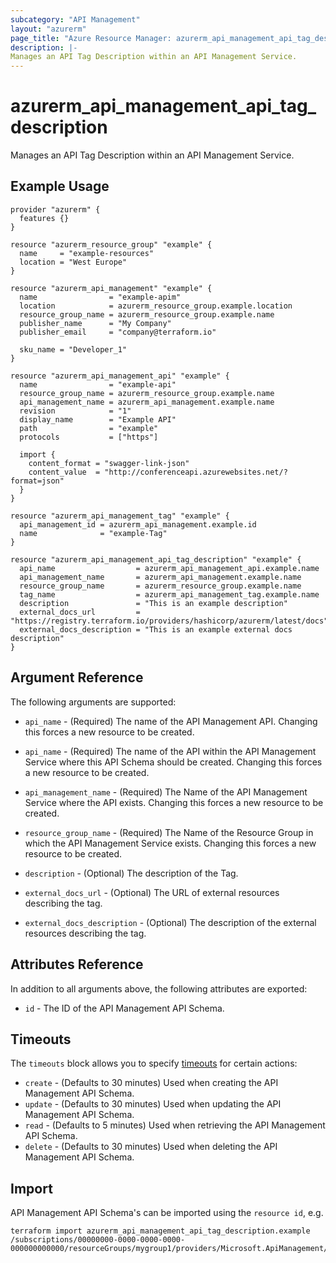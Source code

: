 ```yaml
---
subcategory: "API Management"
layout: "azurerm"
page_title: "Azure Resource Manager: azurerm_api_management_api_tag_description"
description: |-
Manages an API Tag Description within an API Management Service.
---
```


# azurerm_api_management_api_tag_description

Manages an API Tag Description within an API Management Service.

## Example Usage

```hcl
provider "azurerm" {
  features {}
}

resource "azurerm_resource_group" "example" {
  name     = "example-resources"
  location = "West Europe"
}

resource "azurerm_api_management" "example" {
  name                = "example-apim"
  location            = azurerm_resource_group.example.location
  resource_group_name = azurerm_resource_group.example.name
  publisher_name      = "My Company"
  publisher_email     = "company@terraform.io"

  sku_name = "Developer_1"
}

resource "azurerm_api_management_api" "example" {
  name                = "example-api"
  resource_group_name = azurerm_resource_group.example.name
  api_management_name = azurerm_api_management.example.name
  revision            = "1"
  display_name        = "Example API"
  path                = "example"
  protocols           = ["https"]

  import {
    content_format = "swagger-link-json"
    content_value  = "http://conferenceapi.azurewebsites.net/?format=json"
  }
}

resource "azurerm_api_management_tag" "example" {
  api_management_id = azurerm_api_management.example.id
  name              = "example-Tag"
}

resource "azurerm_api_management_api_tag_description" "example" {
  api_name                  = azurerm_api_management_api.example.name
  api_management_name       = azurerm_api_management.example.name
  resource_group_name       = azurerm_resource_group.example.name
  tag_name                  = azurerm_api_management_tag.example.name
  description               = "This is an example description"
  external_docs_url         = "https://registry.terraform.io/providers/hashicorp/azurerm/latest/docs"
  external_docs_description = "This is an example external docs description"
}
```

## Argument Reference

The following arguments are supported:

* `api_name` - (Required) The name of the API Management API. Changing this forces a new resource to be created.
 
* `api_name` - (Required) The name of the API within the API Management Service where this API Schema should be created.
  Changing this forces a new resource to be created.

* `api_management_name` - (Required) The Name of the API Management Service where the API exists. Changing this forces a
  new resource to be created.

* `resource_group_name` - (Required) The Name of the Resource Group in which the API Management Service exists. Changing
  this forces a new resource to be created.

* `description` - (Optional) The description of the Tag.

* `external_docs_url` - (Optional) The URL of external resources describing the tag.

* `external_docs_description` - (Optional) The description of the external resources describing the tag.

## Attributes Reference

In addition to all arguments above, the following attributes are exported:

* `id` - The ID of the API Management API Schema.

## Timeouts

The `timeouts` block allows you to
specify [timeouts](https://www.terraform.io/language/resources/syntax#operation-timeouts) for certain actions:

* `create` - (Defaults to 30 minutes) Used when creating the API Management API Schema.
* `update` - (Defaults to 30 minutes) Used when updating the API Management API Schema.
* `read` - (Defaults to 5 minutes) Used when retrieving the API Management API Schema.
* `delete` - (Defaults to 30 minutes) Used when deleting the API Management API Schema.

## Import

API Management API Schema's can be imported using the `resource id`, e.g.

```shell
terraform import azurerm_api_management_api_tag_description.example /subscriptions/00000000-0000-0000-0000-000000000000/resourceGroups/mygroup1/providers/Microsoft.ApiManagement/service/instance1/apis/api1/tagDescriptions/tagDescriptionId1
```

